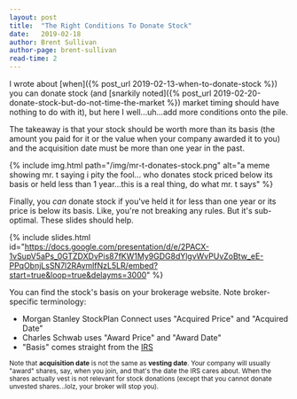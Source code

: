 ```yaml
---
layout: post
title:  "The Right Conditions To Donate Stock"
date:   2019-02-18
author: Brent Sullivan
author-page: brent-sullivan
read-time: 2
---
```


I wrote about [when]({% post_url 2019-02-13-when-to-donate-stock %}) you can donate stock (and [snarkily noted]({% post_url 2019-02-20-donate-stock-but-do-not-time-the-market %}) market timing should have nothing to do with it), but here I well...uh...add more conditions onto the pile.

The takeaway is that your stock should be worth more than its basis (the amount you paid for it or the value when your company awarded it to you) and the acquisition date must be more than one year in the past.

{% include 
    img.html 
    path="/img/mr-t-donates-stock.png" 
    alt="a meme showing mr. t saying i pity the fool... who donates stock priced below its basis or held less than 1 year...this is a real thing, do what mr. t says"
%}

Finally, you *can* donate stock if you've held it for less than one year or its price is below its basis. Like, you're not breaking any rules. But it's sub-optimal. These slides should help.

{% include slides.html id="https://docs.google.com/presentation/d/e/2PACX-1vSupV5aPs_0GTZDXDvPis87fKW1My9GDG8dYlgvWvPUvZoBtw_eE-PPqObnjLsSN7l2RAymlfNzL5LR/embed?start=true&loop=true&delayms=3000" %}

You can find the stock's basis on your brokerage website. Note broker-specific terminology:
+ Morgan Stanley StockPlan Connect uses "Acquired Price" and "Acquired Date"
+ Charles Schwab uses "Award Price" and "Award Date"
+ "Basis" comes straight from the [IRS](https://www.irs.gov/pub/irs-pdf/p526.pdf)

<sub>Note that **acquisition date** is not the same as **vesting date**. Your company will usually "award" shares, say, when you join, and that's the date the IRS cares about. When the shares actually vest is not relevant for stock donations (except that you cannot donate unvested shares...lolz, your broker will stop you).</sub>


